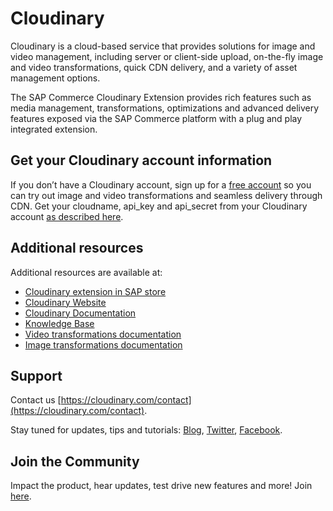 Cloudinary
==========
Cloudinary is a cloud-based service that provides solutions for image and video management, including server or client-side upload, on-the-fly image and video transformations, quick CDN delivery, and a variety of asset management options.

The SAP Commerce Cloudinary Extension provides rich features such as media management, transformations, optimizations and advanced delivery features exposed via the SAP Commerce platform with a plug and play integrated extension.

## Get your Cloudinary account information ######################################################################
If you don’t have a Cloudinary account, sign up for a [free account](https://cloudinary.com/users/register/free) so you can try out image and video transformations and seamless delivery through CDN.
Get your cloudname, api_key and api_secret from your Cloudinary account [as described here](https://cloudinary.com/documentation/how_to_integrate_cloudinary#account_details).

## Additional resources ##########################################################

Additional resources are available at:
* [Cloudinary extension in SAP store](https://store.sap.com/dcp/en/product/display-0000059939_live_v1/Cloudinary%20for%20SAP%20Commerce)
* [Cloudinary Website](https://cloudinary.com)
* [Cloudinary Documentation](https://cloudinary.com/documentation)
* [Knowledge Base](https://support.cloudinary.com/hc/en-us)
* [Video transformations documentation](https://cloudinary.com/documentation/video_manipulation_and_delivery)
* [Image transformations documentation](https://cloudinary.com/documentation/image_transformations)

## Support

Contact us [https://cloudinary.com/contact](https://cloudinary.com/contact).

Stay tuned for updates, tips and tutorials: [Blog](https://cloudinary.com/blog), [Twitter](https://twitter.com/cloudinary), [Facebook](https://www.facebook.com/Cloudinary).

## Join the Community ##########################################################

Impact the product, hear updates, test drive new features and more! Join [here](https://www.facebook.com/groups/CloudinaryCommunity).